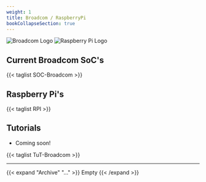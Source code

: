 ```yaml
---
weight: 1
title: Broadcom / RaspberryPi
bookCollapseSection: true
---
```

![Broadcom Logo](assets/broadcom-rpi/Broadcom_Logo.png?h=100&f=webp)
![Raspberry Pi Logo](assets/broadcom-rpi/Raspberry_Pi_Logo.png?h=100&f=webp)

## Current Broadcom SoC's

{{< taglist SOC-Broadcom >}}

## Raspberry Pi's

{{< taglist RPI >}}

## Tutorials

- Coming soon!

{{< taglist TuT-Broadcom >}}

---

{{< expand "Archive" "..." >}}
Empty
{{< /expand >}}